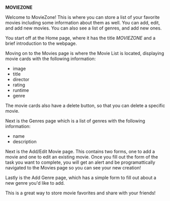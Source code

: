**MOVIEZONE**

Welcome to MovieZone! This is where you can store a list of your favorite movies including some information about them as well. You can add, edit, and add new movies. You can also see a list of genres, and add new ones.

You start off at the Home page, where it has the title *MOVIEZONE* and a brief introduction to the webpage.

Moving on to the Movies page is where the Movie List is located, displaying movie cards with the following information:
- image
- title
- director
- rating
- runtime
- genre

The movie cards also have a delete button, so that you can delete a specific movie. 

Next is the Genres page which is a list of genres with the following information:
- name
- description

Next is the Add/Edit Movie page. This contains two forms, one to add a movie and one to edit an existing movie. Once you fill out the form of the task you want to complete, you will get an alert and be programattically navigated to the Movies page so you can see your new creation!

Lastly is the Add Genre page, which has a simple form to fill out about a new genre you'd like to add. 

This is a great way to store movie favorites and share with your friends!


